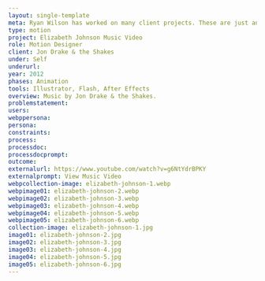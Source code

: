 ```yaml
---
layout: single-template
meta: Ryan Wilson has worked on many client projects. These are just an example of some of the excellent product design work that he could do on your project.
type: motion
project: Elizabeth Johnson Music Video
role: Motion Designer
client: Jon Drake & the Shakes
under: Self
underurl:
year: 2012
phases: Animation
tools: Illustrator, Flash, After Effects
overview: Music by Jon Drake & the Shakes.
problemstatement:
users:
webppersona:
persona:
constraints:
process:
processdoc:
processdocprompt:
outcome:
externalurl: https://www.youtube.com/watch?v=g6NtYdrBPKY
externalprompt: View Music Video
webpcollection-image: elizabeth-johnson-1.webp
webpimage01: elizabeth-johnson-2.webp
webpimage02: elizabeth-johnson-3.webp
webpimage03: elizabeth-johnson-4.webp
webpimage04: elizabeth-johnson-5.webp
webpimage05: elizabeth-johnson-6.webp
collection-image: elizabeth-johnson-1.jpg
image01: elizabeth-johnson-2.jpg
image02: elizabeth-johnson-3.jpg
image03: elizabeth-johnson-4.jpg
image04: elizabeth-johnson-5.jpg
image05: elizabeth-johnson-6.jpg
---
```

